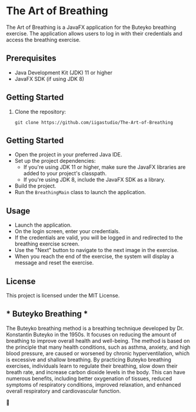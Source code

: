 # The Art of Breathing

The Art of Breathing is a JavaFX application for the Buteyko breathing exercise. The application allows users to log in with their credentials and access the breathing exercise.

## Prerequisites

- Java Development Kit (JDK) 11 or higher
- JavaFX SDK (if using JDK 8)

## Getting Started

1. Clone the repository:

   ```shell
   git clone https://github.com/iigastudio/The-Art-of-Breathing
    ```
 ## Getting Started

- Open the project in your preferred Java IDE.
- Set up the project dependencies:
  - If you're using JDK 11 or higher, make sure the JavaFX libraries are added to your project's classpath.
  - If you're using JDK 8, include the JavaFX SDK as a library.
- Build the project.
- Run the `BreathingMain` class to launch the application.

## Usage

- Launch the application.
- On the login screen, enter your credentials.
- If the credentials are valid, you will be logged in and redirected to the breathing exercise screen.
- Use the "Next" button to navigate to the next image in the exercise.
- When you reach the end of the exercise, the system will display a message and reset the exercise.

## License

This project is licensed under the MIT License.

## * Buteyko Breathing *

The Buteyko breathing method is a breathing technique developed by Dr. Konstantin Buteyko in the 1950s. It focuses on reducing the amount of breathing to improve overall health and well-being. The method is based on the principle that many health conditions, such as asthma, anxiety, and high blood pressure, are caused or worsened by chronic hyperventilation, which is excessive and shallow breathing. By practicing Buteyko breathing exercises, individuals learn to regulate their breathing, slow down their breath rate, and increase carbon dioxide levels in the body. This can have numerous benefits, including better oxygenation of tissues, reduced symptoms of respiratory conditions, improved relaxation, and enhanced overall respiratory and cardiovascular function. 

🙏




